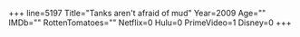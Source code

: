 +++
line=5197
Title="Tanks aren't afraid of mud"
Year=2009
Age=""
IMDb=""
RottenTomatoes=""
Netflix=0
Hulu=0
PrimeVideo=1
Disney=0
+++

